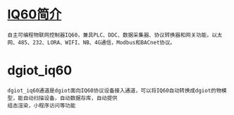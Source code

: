 
  # [IQ60简介](https://www.ixigua.com/home/89914251324?wid_try=1)
    自主可编程物联网控制器IQ60，兼具PLC、DDC、数据采集器、协议转换器和网关功能，以太网、485、232、LORA、WIFI、NB、4G通信，Modbus和BACnet协议。

  # dgiot_iq60
    dgiot_iq60通道是dgiot面向IQ60协议设备接入通道，可以将IQ60自动转换成dgiot的物模型，能自动扫描设备，自动数据存库，自动提供
    组态渲染，小程序访问等功能
